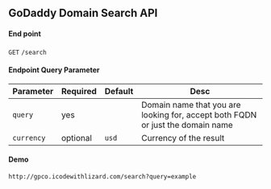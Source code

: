 ## GoDaddy Domain Search API

#### End point

`GET` `/search`

#### Endpoint Query Parameter

Parameter | Required | Default | Desc
--- | --- | --- | ---
`query` | yes | | Domain name that you are looking for, accept both FQDN or just the domain name
`currency` | optional | `usd` | Currency of the result

#### Demo

`http://gpco.icodewithlizard.com/search?query=example`
